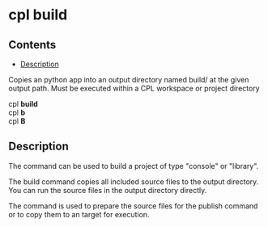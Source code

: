 # cpl build

## Contents

- [Description](#description)
<!-- - [Arguments](#arguments) -->

Copies an python app into an output directory named build/ at the given output path. Must be executed within a CPL workspace or project directory

cpl **build** <br>
cpl **b** <br>
cpl **B**

## Description

The command can be used to build a project of type "console" or "library".

The build command copies all included source files to the output directory. You can run the source files in the output directory directly.

The command is used to prepare the source files for the publish command or to copy them to an target for execution.

<!-- ## Arguments

| Argument      | Description   | Value type      |
| ------------- |:-------------:|:----------------:|
| ```<project>```     | The name of the project to build. Can be an console or a library. | ```str``` -->
